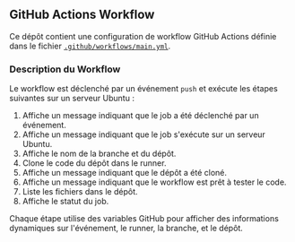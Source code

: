 ## GitHub Actions Workflow

Ce dépôt contient une configuration de workflow GitHub Actions définie dans le fichier [`.github/workflows/main.yml`](.github/workflows/main.yml).

### Description du Workflow

Le workflow est déclenché par un événement `push` et exécute les étapes suivantes sur un serveur Ubuntu :

1. Affiche un message indiquant que le job a été déclenché par un événement.
2. Affiche un message indiquant que le job s'exécute sur un serveur Ubuntu.
3. Affiche le nom de la branche et du dépôt.
4. Clone le code du dépôt dans le runner.
5. Affiche un message indiquant que le dépôt a été cloné.
6. Affiche un message indiquant que le workflow est prêt à tester le code.
7. Liste les fichiers dans le dépôt.
8. Affiche le statut du job.

Chaque étape utilise des variables GitHub pour afficher des informations dynamiques sur l'événement, le runner, la branche, et le dépôt.

